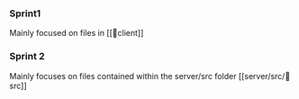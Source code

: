 ### Sprint1
Mainly focused on files in [[📁client]]

### Sprint 2
Mainly focuses on files contained within the server/src folder [[server/src/📁src]]
